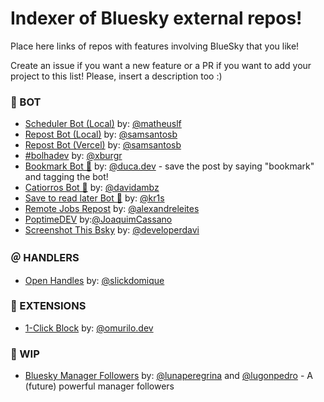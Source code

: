# Indexer of Bluesky external repos!

Place here links of repos with features involving BlueSky that you like!

Create an issue if you want a new feature or a PR if you want to add your project to this list!
Please, insert a description too :)

### 🤖 BOT

- [Scheduler Bot (Local)](https://github.com/matheuslf/spring.boot.scheduler.bluesky) by: [@matheuslf](https://github.com/matheuslf)
- [Repost Bot (Local)](https://github.com/samsantosb/Local-Bluesky-Repost-Bot) by: [@samsantosb](https://github.com/samsantosb)
- [Repost Bot (Vercel)](https://github.com/samsantosb/Bluesky-Repost-Bot) by: [@samsantosb](https://github.com/samsantosb)
- [#bolhadev](https://bsky.app/profile/bolhadev.com) by: [@xburgr](https://bsky.app/profile/did:plc:7mcf3jopjztipcusxgeaj2vy)
- [Bookmark Bot 📌](https://bsky.app/profile/did:plc:ugr4cq2txrfg4cdro2axjgie) by: [@duca.dev](https://bsky.app/profile/did:plc:meo7jkjahpczfoo5kcs5ieeh) - save the post by saying "bookmark" and tagging the bot!
- [Catiorros Bot 🐶](https://bsky.app/profile/did:plc:uyxcilaeh56er653ip7bkpiv) by: [@davidambz](https://github.com/davidambz)
- [Save to read later Bot 🔖](https://bsky.app/profile/savetoread.bsky.social) by: [@kr1s](https://github.com/Cristuker)
- [Remote Jobs Repost](https://bsky.app/profile/remotejobs.bsky.social) by: [@alexandreleites](https://bsky.app/profile/did:plc:rpznpgbbs5dx6fmfqmdmy4l6)
- [PoptimeDEV](https://github.com/JoaquimCassano/PoptimeDEV-2.0) by:[@JoaquimCassano](https://github.com/JoaquimCassano)
- [Screenshot This Bsky](https://github.com/developerdavi/screenshot-this-bsky) by: [@developerdavi](https://github.com/developerdavi)

### ＠ HANDLERS
  
- [Open Handles](https://handles.domi.zip/) by: [@slickdomique](https://github.com/SlickDomique)

### 🧩 EXTENSIONS

- [1-Click Block](https://github.com/omurilo/bsky-one-click-block) by: [@omurilo.dev](https://bsky.app/profile/omurilo.dev)

### 🚧 WIP

- [Bluesky Manager Followers](https://github.com/lunaperegrina/bluesky-followers) by: [@lunaperegrina](https://github.com/lunaperegrina) and [@lugonpedro](https://github.com/lugonpedro) - A (future) powerful manager followers
